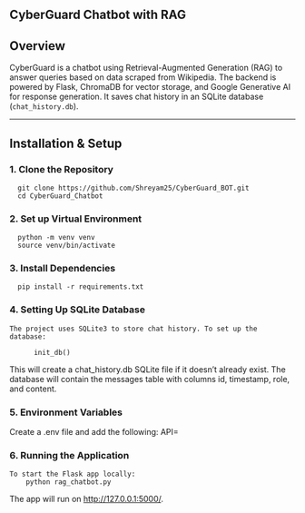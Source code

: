 ## CyberGuard Chatbot with RAG

## Overview
CyberGuard is a chatbot using Retrieval-Augmented Generation (RAG) to answer queries based on data scraped from Wikipedia. The backend is powered by Flask, ChromaDB for vector storage, and Google Generative AI for response generation. It saves chat history in an SQLite database (`chat_history.db`).

---

## Installation & Setup

### 1. Clone the Repository

      git clone https://github.com/Shreyam25/CyberGuard_BOT.git
      cd CyberGuard_Chatbot

### 2. Set up Virtual Environment
      python -m venv venv
      source venv/bin/activate  

### 3. Install Dependencies
      pip install -r requirements.txt
   
### 4. Setting Up SQLite Database
    The project uses SQLite3 to store chat history. To set up the database:
    
          init_db()
This will create a chat_history.db SQLite file if it doesn’t already exist. The database will contain the messages table with columns id, timestamp, role, and content.

### 5. Environment Variables
Create a .env file and add the following:
    API=<Your Google Generative AI API Key>
    
### 6. Running the Application
    To start the Flask app locally:
        python rag_chatbot.py
The app will run on http://127.0.0.1:5000/.
